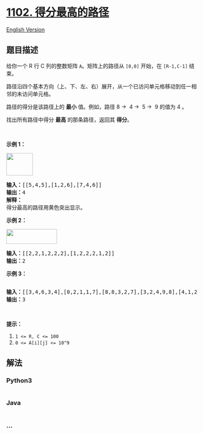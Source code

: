 # [1102. 得分最高的路径](https://leetcode-cn.com/problems/path-with-maximum-minimum-value)

[English Version](https://github.com/yanglr/leetcode-ac/blob/master/assets/1100-1199/1102.Path%20With%20Maximum%20Minimum%20Value/README_EN.md)

## 题目描述

<!-- 这里写题目描述 -->

<p>给你一个 R 行 C 列的整数矩阵&nbsp;<code>A</code>。矩阵上的路径从&nbsp;<code>[0,0]</code>&nbsp;开始，在&nbsp;<code>[R-1,C-1]</code>&nbsp;结束。</p>

<p>路径沿四个基本方向（上、下、左、右）展开，从一个已访问单元格移动到任一相邻的未访问单元格。</p>

<p>路径的得分是该路径上的 <strong>最小</strong> 值。例如，路径 8 &rarr;&nbsp; 4 &rarr;&nbsp; 5 &rarr;&nbsp; 9 的值为 4 。</p>

<p>找出所有路径中得分 <strong>最高</strong> 的那条路径，返回其&nbsp;<strong>得分</strong>。</p>

<p>&nbsp;</p>

<p><strong>示例 1：</strong></p>

<p><strong><img alt="" src="https://cdn.jsdelivr.net/gh/yanglr/leetcode-ac@master/assets/1100-1199/1102.Path%20With%20Maximum%20Minimum%20Value/images/1313_ex1.jpeg" style="height: 59px; width: 70px;"></strong></p>

<pre><strong>输入：</strong>[[5,4,5],[1,2,6],[7,4,6]]
<strong>输出：</strong>4
<strong>解释： </strong>
得分最高的路径用黄色突出显示。 
</pre>

<p><strong>示例 2：</strong></p>

<p><strong><img alt="" src="https://cdn.jsdelivr.net/gh/yanglr/leetcode-ac@master/assets/1100-1199/1102.Path%20With%20Maximum%20Minimum%20Value/images/1313_ex2.jpeg" style="height: 39px; width: 134px;"></strong></p>

<pre><strong>输入：</strong>[[2,2,1,2,2,2],[1,2,2,2,1,2]]
<strong>输出：</strong>2</pre>

<p><strong>示例 3：</strong></p>

<p><strong><img alt="" src="https://cdn.jsdelivr.net/gh/yanglr/leetcode-ac@master/assets/1100-1199/1102.Path%20With%20Maximum%20Minimum%20Value/images/1313_ex3.jpeg"></strong></p>

<pre><strong>输入：</strong>[[3,4,6,3,4],[0,2,1,1,7],[8,8,3,2,7],[3,2,4,9,8],[4,1,2,0,0],[4,6,5,4,3]]
<strong>输出：</strong>3</pre>

<p>&nbsp;</p>

<p><strong>提示：</strong></p>

<ol>
	<li><code>1 &lt;= R, C&nbsp;&lt;= 100</code></li>
	<li><code>0 &lt;= A[i][j] &lt;= 10^9</code></li>
</ol>


## 解法

<!-- 这里可写通用的实现逻辑 -->

<!-- tabs:start -->

### **Python3**

<!-- 这里可写当前语言的特殊实现逻辑 -->

```python

```

### **Java**

<!-- 这里可写当前语言的特殊实现逻辑 -->

```java

```

### **...**

```

```

<!-- tabs:end -->
